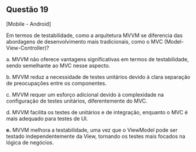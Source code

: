 

## Questão 19
[Mobile - Android]

Em termos de testabilidade, como a arquitetura MVVM se diferencia das abordagens de desenvolvimento mais tradicionais, como o MVC (Model-View-Controller)?

a. MVVM não oferece vantagens significativas em termos de testabilidade, sendo semelhante ao MVC nesse aspecto.

b. MVVM reduz a necessidade de testes unitários devido à clara separação de preocupações entre os componentes.

c. MVVM requer um esforço adicional devido à complexidade na configuração de testes unitários, diferentemente do MVC.

d. MVVM facilita os testes de unitários e de integração, enquanto o MVC é mais adequado para testes de UI.

**e.** MVVM melhora a testabilidade, uma vez que o ViewModel pode ser testado independentemente da View, tornando os testes mais focados na lógica de negócios.



